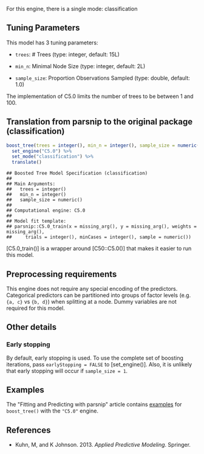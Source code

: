 


For this engine, there is a single mode: classification

## Tuning Parameters



This model has 3 tuning parameters:

- `trees`: # Trees (type: integer, default: 15L)

- `min_n`: Minimal Node Size (type: integer, default: 2L)

- `sample_size`: Proportion Observations Sampled (type: double, default: 1.0)

The implementation of C5.0 limits the number of trees to be between 1 and 100.

## Translation from parsnip to the original package (classification)


```r
boost_tree(trees = integer(), min_n = integer(), sample_size = numeric()) %>% 
  set_engine("C5.0") %>% 
  set_mode("classification") %>% 
  translate()
```

```
## Boosted Tree Model Specification (classification)
## 
## Main Arguments:
##   trees = integer()
##   min_n = integer()
##   sample_size = numeric()
## 
## Computational engine: C5.0 
## 
## Model fit template:
## parsnip::C5.0_train(x = missing_arg(), y = missing_arg(), weights = missing_arg(), 
##     trials = integer(), minCases = integer(), sample = numeric())
```

[C5.0_train()] is a wrapper around [C50::C5.0()] that makes it easier to run this model.

## Preprocessing requirements


This engine does not require any special encoding of the predictors. Categorical predictors can be partitioned into groups of factor levels (e.g. `{a, c}` vs `{b, d}`) when splitting at a node. Dummy variables are not required for this model. 

## Other details

### Early stopping

By default, early stopping is used. To use the complete set of boosting iterations, pass `earlyStopping = FALSE` to [set_engine()]. Also, it is unlikely that early stopping will occur if `sample_size = 1`.

## Examples 

The "Fitting and Predicting with parsnip" article contains [examples](https://parsnip.tidymodels.org/articles/articles/Examples.html#boost-tree-C5.0) for `boost_tree()` with the `"C5.0"` engine.

## References

-   Kuhn, M, and K Johnson. 2013. *Applied Predictive Modeling*. Springer.
